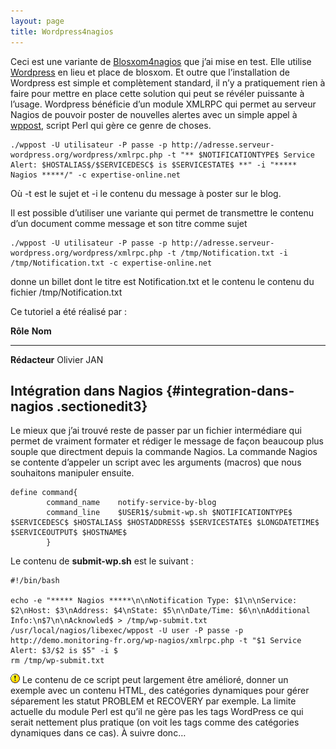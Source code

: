 ```yaml
---
layout: page
title: Wordpress4nagios
---
```


Ceci est une variante de
[Blosxom4nagios](../../integration/blosxom4nagios.html "nagios:integration:blosxom4nagios")
que j’ai mise en test. Elle utilise
[Wordpress](http://www.wordpress-fr.net/ "http://www.wordpress-fr.net/")
en lieu et place de blosxom. Et outre que l’installation de Wordpress
est simple et complètement standard, il n’y a pratiquement rien à faire
pour mettre en place cette solution qui peut se révéler puissante à
l’usage. Wordpress bénéficie d’un module XMLRPC qui permet au serveur
Nagios de pouvoir poster de nouvelles alertes avec un simple appel à
[wppost](http://search.cpan.org/~leocharre/WordPress-Post-1.04/bin/wppost "http://search.cpan.org/~leocharre/WordPress-Post-1.04/bin/wppost"),
script Perl qui gère ce genre de choses.

~~~
./wppost -U utilisateur -P passe -p http://adresse.serveur-wordpress.org/wordpress/xmlrpc.php -t "** $NOTIFICATIONTYPE$ Service Alert: $HOSTALIAS$/$SERVICEDESC$ is $SERVICESTATE$ **" -i "***** Nagios *****/" -c expertise-online.net
~~~

Où -t est le sujet et -i le contenu du message à poster sur le blog.

Il est possible d’utiliser une variante qui permet de transmettre le
contenu d’un document comme message et son titre comme sujet

~~~
./wppost -U utilisateur -P passe -p http://adresse.serveur-wordpress.org/wordpress/xmlrpc.php -t /tmp/Notification.txt -i /tmp/Notification.txt -c expertise-online.net
~~~

donne un billet dont le titre est Notification.txt et le contenu le
contenu du fichier /tmp/Notification.txt

Ce tutoriel a été réalisé par :

  **Rôle**        **Nom**
  --------------- -------------
  **Rédacteur**   Olivier JAN

Intégration dans Nagios {#integration-dans-nagios .sectionedit3}
-----------------------

Le mieux que j’ai trouvé reste de passer par un fichier intermédiare qui
permet de vraiment formater et rédiger le message de façon beaucoup plus
souple que directment depuis la commande Nagios. La commande Nagios se
contente d’appeler un script avec les arguments (macros) que nous
souhaitons manipuler ensuite.

~~~
define command{
        command_name    notify-service-by-blog
        command_line    $USER1$/submit-wp.sh $NOTIFICATIONTYPE$ $SERVICEDESC$ $HOSTALIAS$ $HOSTADDRESS$ $SERVICESTATE$ $LONGDATETIME$ $SERVICEOUTPUT$ $HOSTNAME$
        }
~~~

Le contenu de **submit-wp.sh** est le suivant :

~~~
#!/bin/bash

echo -e "***** Nagios *****\n\nNotification Type: $1\n\nService: $2\nHost: $3\nAddress: $4\nState: $5\n\nDate/Time: $6\n\nAdditional Info:\n$7\n\nAcknowled$ > /tmp/wp-submit.txt
/usr/local/nagios/libexec/wppost -U user -P passe -p http://demo.monitoring-fr.org/wp-nagios/xmlrpc.php -t "$1 Service Alert: $3/$2 is $5" -i $
rm /tmp/wp-submit.txt
~~~

![:!:](../../lib/images/smileys/icon_exclaim.gif) Le contenu de ce
script peut largement être amélioré, donner un exemple avec un contenu
HTML, des catégories dynamiques pour gérer séparement les statut PROBLEM
et RECOVERY par exemple. La limite actuelle du module Perl est qu’il ne
gère pas les tags WordPress ce qui serait nettement plus pratique (on
voit les tags comme des catégories dynamiques dans ce cas). À suivre
donc…